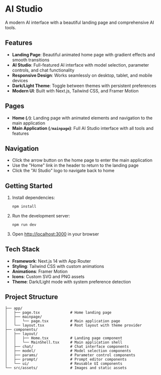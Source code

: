# AI Studio

A modern AI interface with a beautiful landing page and comprehensive AI tools.

## Features

- **Landing Page**: Beautiful animated home page with gradient effects and smooth transitions
- **AI Studio**: Full-featured AI interface with model selection, parameter controls, and chat functionality
- **Responsive Design**: Works seamlessly on desktop, tablet, and mobile devices
- **Dark/Light Theme**: Toggle between themes with persistent preferences
- **Modern UI**: Built with Next.js, Tailwind CSS, and Framer Motion

## Pages

- **Home (`/`)**: Landing page with animated elements and navigation to the main application
- **Main Application (`/mainpage`)**: Full AI Studio interface with all tools and features

## Navigation

- Click the arrow button on the home page to enter the main application
- Use the "Home" link in the header to return to the landing page
- Click the "AI Studio" logo to navigate back to home

## Getting Started

1. Install dependencies:
   ```bash
   npm install
   ```

2. Run the development server:
   ```bash
   npm run dev
   ```

3. Open [http://localhost:3000](http://localhost:3000) in your browser

## Tech Stack

- **Framework**: Next.js 14 with App Router
- **Styling**: Tailwind CSS with custom animations
- **Animations**: Framer Motion
- **Icons**: Custom SVG and PNG assets
- **Theme**: Dark/Light mode with system preference detection

## Project Structure

```
├── app/
│   ├── page.tsx              # Home landing page
│   ├── mainpage/
│   │   └── page.tsx          # Main application page
│   └── layout.tsx            # Root layout with theme provider
├── components/
│   ├── layout/
│   │   ├── Home.tsx          # Landing page component
│   │   └── MainShell.tsx     # Main application shell
│   ├── chat/                 # Chat interface components
│   ├── model/                # Model selection components
│   ├── params/               # Parameter control components
│   ├── prompt/               # Prompt editor components
│   └── ui/                   # Reusable UI components
└── src/assets/               # Images and static assets
```
